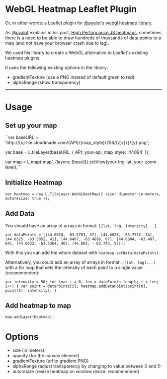 WebGL Heatmap Leaflet Plugin
=====================

Or, in other words: a Leaflet plugin for [@pyalot](https://github.com/pyalot)'s [webgl heatmap library](https://github.com/pyalot/webgl-heatmap).

As [@pyalot](https://github.com/pyalot) explains in his post, [High Performance JS heatmaps](http://codeflow.org/entries/2013/feb/04/high-performance-js-heatmaps/), sometimes there is a need to be able to draw hundreds of thousands of data points to a map (and not have your browser crash due to lag).

We used his library to create a WebGL alternative to Leaflet's existing heatmap plugins.

It uses the following existing options in the library:

* gradientTexture (use a PNG instead of default green to red)
* alphaRange (show transparency)

***
Usage
===

Set up your map
---
``var baseURL = 'http://{s}.tile.cloudmade.com/{API}/{map_style}/256/{z}/{x}/{y}.png';
    
var base = L.tileLayer(baseURL, { 
	API: your-api, 
	map_style: '44094' 
});
   
var map = L.map('map', {layers: [base]}).setView(your-lng-lat, your-zoom-level);``

Initialize Heatmap
---    
``var heatmap = new L.TileLayer.WebGLHeatMap({
         size: diameter-in-meters, 
         autoresize: true
});``

Add Data
---
You should have an array of arrays in format: `[[lat, lng, intensity]...]`

``var dataPoints = [[44.6674, -63.5703, 37], [44.6826, -63.7552, 34], [44.6325, -63.5852, 41], [44.6467, -63.4696, 67], [44.6804, -63.487, 64], [44.6622, -63.5364, 40], [44.603, - 63.743, 52]];``

With this you can add the whole dataset with `heatmap.setData(dataPoints)`.

Alternatively, you could add an array of arrays in format: `[[lat, lng]...]` with a for loop that sets the intensity of each point to a single value (recommended):

``var intensity = 50;
for (var i = 0, len = dataPoints.length; i < len; i++) {
	var point = dataPoints[i];
	heatmap.addDataPoint(point[0],
		 point[1],
      		 intensity);
}``

Add heatmap to map
---
``map.addLayer(heatmap);``

Options
===
* size (in meters)
* opacity (for the canvas element)
* gradientTexture (url to gradient PNG)
* alphaRange (adjust transparency by changing to value between 0 and 1)
* autoresize (resize heatmap on window resize: recommended)
